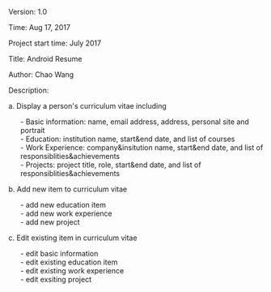 <p>Version: 1.0</p>
<p>Time: Aug 17, 2017</p>
<p>Project start time: July 2017</p> 
<p>Title: Android Resume</p>
<p>Author: Chao Wang</p>
<p>Description:</p> 
<p>a. Display a person's curriculum vitae including </p> 
<ul style = "list-style-type:none">
<li>- Basic information: name, email address, address, personal site and portrait</li>
<li>- Education: institution name, start&end date, and list of courses</li>
<li>- Work Experience: company&insitution name, start&end date, and list of responsiblities&achievements</li>
<li>- Projects: project title, role, start&end date, and list of responsiblities&achievements</li>
</ul>
<p>b. Add new item to curriculum vitae</p>
<ul style = "list-style-type:none">
<li>- add new education item</li>
<li>- add new work experience</li>
<li>- add new project</li>
</ul>
<p>c. Edit existing item in curriculum vitae</p>
<ul style = "list-style-type:none">
<li>- edit basic information</li>
<li>- edit existing education item</li>
<li>- edit existing work experience</li>
<li>- edit exsiting project</li>
</ul>

